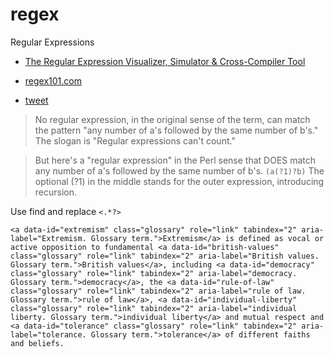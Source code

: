 regex
=====

Regular Expressions

* [The Regular Expression Visualizer, Simulator & Cross-Compiler Tool](https://blog.robertelder.org/regular-expression-visualizer/)
* [regex101.com](https://regex101.com/)

* [tweet](https://twitter.com/RegexTip/status/1385604900462137345)
> No regular expression, in the original sense of the term, can match the pattern "any number of a's followed by the same number of b's."
> The slogan is "Regular expressions can't count."

> But here's a "regular expression" in the Perl sense that DOES match any number of a's followed by the same number of b's.
> `(a(?1)?b)`
> The optional (?1) in the middle stands for the outer expression, introducing recursion.


Use find and replace `<.*?>` 
```
<a data-id="extremism" class="glossary" role="link" tabindex="2" aria-label="Extremism. Glossary term.">Extremism</a> is defined as vocal or active opposition to fundamental <a data-id="british-values" class="glossary" role="link" tabindex="2" aria-label="British values. Glossary term.">British values</a>, including <a data-id="democracy" class="glossary" role="link" tabindex="2" aria-label="democracy. Glossary term.">democracy</a>, the <a data-id="rule-of-law" class="glossary" role="link" tabindex="2" aria-label="rule of law. Glossary term.">rule of law</a>, <a data-id="individual-liberty" class="glossary" role="link" tabindex="2" aria-label="individual liberty. Glossary term.">individual liberty</a> and mutual respect and <a data-id="tolerance" class="glossary" role="link" tabindex="2" aria-label="tolerance. Glossary term.">tolerance</a> of different faiths and beliefs.
```
